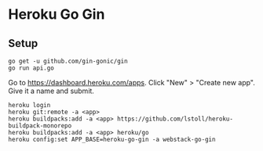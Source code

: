 # Heroku Go Gin

## Setup

```
go get -u github.com/gin-gonic/gin
go run api.go
```

Go to <https://dashboard.heroku.com/apps>.
Click "New" > "Create new app".
Give it a name and submit.

```
heroku login
heroku git:remote -a <app>
heroku buildpacks:add -a <app> https://github.com/lstoll/heroku-buildpack-monorepo
heroku buildpacks:add -a <app> heroku/go
heroku config:set APP_BASE=heroku-go-gin -a webstack-go-gin
```
